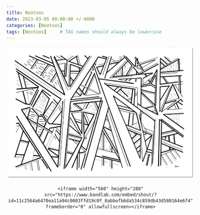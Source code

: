 ```yaml
---
title: Nootoos
date: 2023-03-05 00:00:00 +/-0000
categories: [Nootoos]
tags: [Nootoos]     # TAG names should always be lowercase
---
```



![Nootoos](/assets/img/tableaux/la-grande-eiffelle.jpg)

<CENTER>

    <iframe width="560" height="280" src="https://www.bandlab.com/embed/shout/?id=11c2564a6470ea11a94c0003ffd19c0f_0abbefb6da534c859db43d580164e6f4" frameborder="0" allowfullscreen></iframe>

</CENTER>
